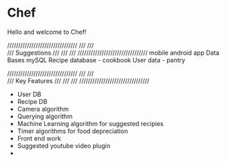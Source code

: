 # Chef

Hello and welcome to Chef!

////////////////////////////////
///                          ///  
///      Suggestions         ///
///                          ///
////////////////////////////////
mobile android app 
Data Bases mySQL
Recipe database - cookbook
User data - pantry

////////////////////////////////
///                          ///  
///      Key Features        ///
///                          ///
////////////////////////////////

- User DB
- Recipe DB
- Camera algorithm
- Querying algorithm
- Machine Learning algorithm for suggested recipies
- Timer algorithms for food depreciation
- Front end work
- Suggested youtube video plugin
- 


